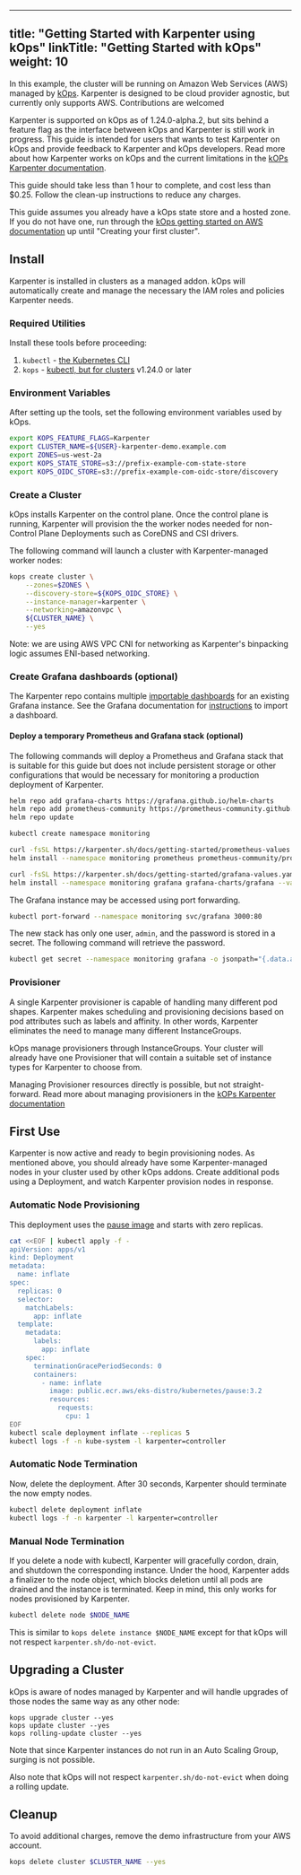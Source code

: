 
---
title: "Getting Started with Karpenter using kOps"
linkTitle: "Getting Started with kOps"
weight: 10
---

In this example, the cluster will be running on Amazon Web Services (AWS) managed by [kOps](https://kops.sigs.k8s.io/).
Karpenter is designed to be cloud provider agnostic, but currently only supports AWS. Contributions are welcomed

Karpenter is supported on kOps as of 1.24.0-alpha.2, but sits behind a feature flag as the interface between kOps and Karpenter is
still work in progress. This guide is intended for users that wants to test Karpenter on kOps and provide feedback to Karpenter and kOps developers.
Read more about how Karpenter works on kOps and the current limitations in the [kOPs Karpenter documentation](https://kops.sigs.k8s.io/operations/karpenter/).

This guide should take less than 1 hour to complete, and cost less than $0.25.
Follow the clean-up instructions to reduce any charges.

This guide assumes you already have a kOps state store and a hosted zone. If you do not have one,
run through the [kOps getting started on AWS documentation](https://kops.sigs.k8s.io/getting_started/aws/) up until "Creating your first cluster".

## Install

Karpenter is installed in clusters as a managed addon. kOps will automatically create 
and manage the necessary the IAM roles and policies Karpenter needs.

### Required Utilities

Install these tools before proceeding:

1. `kubectl` - [the Kubernetes CLI](https://kubernetes.io/docs/tasks/tools/install-kubectl-linux/)
2. `kops` - [kubectl, but for clusters](https://kops.sigs.k8s.io/getting_started/install/) v1.24.0 or later

### Environment Variables

After setting up the tools, set the following environment variables used by kOps.

```bash
export KOPS_FEATURE_FLAGS=Karpenter
export CLUSTER_NAME=${USER}-karpenter-demo.example.com
export ZONES=us-west-2a
export KOPS_STATE_STORE=s3://prefix-example-com-state-store
export KOPS_OIDC_STORE=s3://prefix-example-com-oidc-store/discovery
```

### Create a Cluster

kOps installs Karpenter on the control plane. Once the control plane is running, Karpenter will provision the
the worker nodes needed for non-Control Plane Deployments such as CoreDNS and CSI drivers.

The following command will launch a cluster with Karpenter-managed worker nodes:

```bash
kops create cluster \
    --zones=$ZONES \
    --discovery-store=${KOPS_OIDC_STORE} \
    --instance-manager=karpenter \
    --networking=amazonvpc \
    ${CLUSTER_NAME} \
    --yes
```

Note: we are using AWS VPC CNI for networking as Karpenter's binpacking logic assumes ENI-based networking.

### Create Grafana dashboards (optional)

The Karpenter repo contains multiple [importable dashboards](https://github.com/aws/karpenter/tree/main/grafana-dashboards) for an existing Grafana instance. See the Grafana documentation for [instructions](https://grafana.com/docs/grafana/latest/dashboards/export-import/#import-dashboard) to import a dashboard.

#### Deploy a temporary Prometheus and Grafana stack (optional)

The following commands will deploy a Prometheus and Grafana stack that is suitable for this guide but does not include persistent storage or other configurations that would be necessary for monitoring a production deployment of Karpenter.

```sh
helm repo add grafana-charts https://grafana.github.io/helm-charts
helm repo add prometheus-community https://prometheus-community.github.io/helm-charts
helm repo update

kubectl create namespace monitoring

curl -fsSL https://karpenter.sh/docs/getting-started/prometheus-values.yaml | tee prometheus-values.yaml
helm install --namespace monitoring prometheus prometheus-community/prometheus --values prometheus-values.yaml

curl -fsSL https://karpenter.sh/docs/getting-started/grafana-values.yaml | tee grafana-values.yaml
helm install --namespace monitoring grafana grafana-charts/grafana --values grafana-values.yaml
```

The Grafana instance may be accessed using port forwarding.

```sh
kubectl port-forward --namespace monitoring svc/grafana 3000:80
```

The new stack has only one user, `admin`, and the password is stored in a secret. The following command will retrieve the password.

```sh
kubectl get secret --namespace monitoring grafana -o jsonpath="{.data.admin-password}" | base64 --decode
```

### Provisioner

A single Karpenter provisioner is capable of handling many different pod
shapes. Karpenter makes scheduling and provisioning decisions based on pod
attributes such as labels and affinity. In other words, Karpenter eliminates
the need to manage many different InstanceGroups.

kOps manage provisioners through InstanceGroups. Your cluster will already have
one Provisioner that will contain a suitable set of instance types for Karpenter to
choose from.

Managing Provisioner resources directly is possible, but not straight-forward. Read
more about managing provisioners in the [kOPs Karpenter documentation](https://kops.sigs.k8s.io/operations/karpenter/)

## First Use

Karpenter is now active and ready to begin provisioning nodes.
As mentioned above, you should already have some Karpenter-managed nodes in your cluster used by
other kOps addons. Create additional pods using a Deployment, and watch Karpenter provision nodes in response.

### Automatic Node Provisioning

This deployment uses the [pause image](https://www.ianlewis.org/en/almighty-pause-container) and starts with zero replicas.

```bash
cat <<EOF | kubectl apply -f -
apiVersion: apps/v1
kind: Deployment
metadata:
  name: inflate
spec:
  replicas: 0
  selector:
    matchLabels:
      app: inflate
  template:
    metadata:
      labels:
        app: inflate
    spec:
      terminationGracePeriodSeconds: 0
      containers:
        - name: inflate
          image: public.ecr.aws/eks-distro/kubernetes/pause:3.2
          resources:
            requests:
              cpu: 1
EOF
kubectl scale deployment inflate --replicas 5
kubectl logs -f -n kube-system -l karpenter=controller
```

### Automatic Node Termination

Now, delete the deployment. After 30 seconds,
Karpenter should terminate the now empty nodes.

```bash
kubectl delete deployment inflate
kubectl logs -f -n karpenter -l karpenter=controller 
```

### Manual Node Termination

If you delete a node with kubectl, Karpenter will gracefully cordon, drain,
and shutdown the corresponding instance. Under the hood, Karpenter adds a
finalizer to the node object, which blocks deletion until all pods are
drained and the instance is terminated. Keep in mind, this only works for
nodes provisioned by Karpenter.

```bash
kubectl delete node $NODE_NAME
```

This is similar to `kops delete instance $NODE_NAME` except for that kOps will not respect
`karpenter.sh/do-not-evict`.

## Upgrading a Cluster

kOps is aware of nodes managed by Karpenter and will handle upgrades of those nodes the same
way as any other node:

```
kops upgrade cluster --yes
kops update cluster --yes
kops rolling-update cluster --yes
```

Note that since Karpenter instances do not run in an Auto Scaling Group, surging
is not possible.

Also note that kOps will not respect `karpenter.sh/do-not-evict` when doing a rolling update.

## Cleanup

To avoid additional charges, remove the demo infrastructure from your AWS account.

```bash
kops delete cluster $CLUSTER_NAME --yes
```